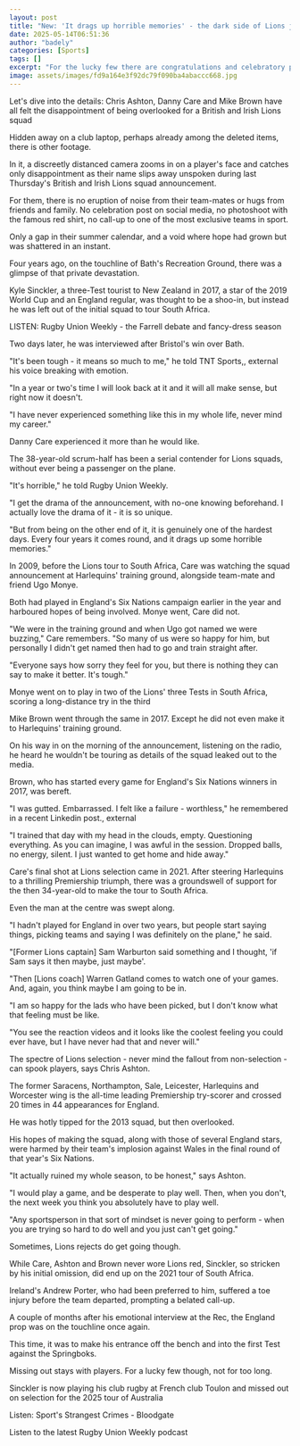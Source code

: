 ```yaml
---
layout: post
title: "New: 'It drags up horrible memories' - the dark side of Lions judgement day"
date: 2025-05-14T06:51:36
author: "badely"
categories: [Sports]
tags: []
excerpt: "For the lucky few there are congratulations and celebratory photoshoots. But what is it like for those players overlooked by the British and Irish Lio"
image: assets/images/fd9a164e3f92dc79f090ba4abaccc668.jpg
---
```


Let's dive into the details: Chris Ashton, Danny Care and Mike Brown have all felt the disappointment of being overlooked for a British and Irish Lions squad

Hidden away on a club laptop, perhaps already among the deleted items, there is other footage.

In it, a discreetly distanced camera zooms in on a player's face and catches only disappointment as their name slips away unspoken during last Thursday's British and Irish Lions squad announcement.

For them, there is no eruption of noise from their team-mates or hugs from friends and family. No celebration post on social media, no photoshoot with the famous red shirt, no call-up to one of the most exclusive teams in sport.

Only a gap in their summer calendar, and a void where hope had grown but was shattered in an instant.

Four years ago, on the touchline of Bath's Recreation Ground, there was a glimpse of that private devastation.

Kyle Sinckler, a three-Test tourist to New Zealand in 2017, a star of the 2019 World Cup and an England regular, was thought to be a shoo-in, but instead he was left out of the initial squad to tour South Africa.

LISTEN: Rugby Union Weekly - the Farrell debate and fancy-dress season

Two days later, he was interviewed after Bristol's win over Bath.

"It's been tough - it means so much to me," he told TNT Sports,, external his voice breaking with emotion.

"In a year or two's time I will look back at it and it will all make sense, but right now it doesn't.

"I have never experienced something like this in my whole life, never mind my career."

Danny Care experienced it more than he would like.

The 38-year-old scrum-half has been a serial contender for Lions squads, without ever being a passenger on the plane.

"It's horrible," he told Rugby Union Weekly.

"I get the drama of the announcement, with no-one knowing beforehand. I actually love the drama of it - it is so unique.

"But from being on the other end of it, it is genuinely one of the hardest days. Every four years it comes round, and it drags up some horrible memories."

In 2009, before the Lions tour to South Africa, Care was watching the squad announcement at Harlequins' training ground, alongside team-mate and friend Ugo Monye.

Both had played in England's Six Nations campaign earlier in the year and harboured hopes of being involved. Monye went, Care did not.

"We were in the training ground and when Ugo got named we were buzzing," Care remembers. "So many of us were so happy for him, but personally I didn't get named then had to go and train straight after.

"Everyone says how sorry they feel for you, but there is nothing they can say to make it better. It's tough."

Monye went on to play in two of the Lions' three Tests in South Africa, scoring a long-distance try in the third

Mike Brown went through the same in 2017. Except he did not even make it to Harlequins' training ground.

On his way in on the morning of the announcement, listening on the radio, he heard he wouldn't be touring as details of the squad leaked out to the media.

Brown, who has started every game for England's Six Nations winners in 2017, was bereft.

"I was gutted. Embarrassed. I felt like a failure - worthless," he remembered in a recent Linkedin post., external

"I trained that day with my head in the clouds, empty. Questioning everything. As you can imagine, I was awful in the session. Dropped balls, no energy, silent. I just wanted to get home and hide away."

Care's final shot at Lions selection came in 2021. After steering Harlequins to a thrilling Premiership triumph, there was a groundswell of support for the then 34-year-old to make the tour to South Africa.

Even the man at the centre was swept along.

"I hadn't played for England in over two years, but people start saying things, picking teams and saying I was definitely on the plane," he said.

"[Former Lions captain] Sam Warburton said something and I thought, 'if Sam says it then maybe, just maybe'.

"Then [Lions coach] Warren Gatland comes to watch one of your games. And, again, you think maybe I am going to be in.

"I am so happy for the lads who have been picked, but I don't know what that feeling must be like.

"You see the reaction videos and it looks like the coolest feeling you could ever have, but I have never had that and never will."

The spectre of Lions selection - never mind the fallout from non-selection - can spook players, says Chris Ashton.

The former Saracens, Northampton, Sale, Leicester, Harlequins and Worcester wing is the all-time leading Premiership try-scorer and crossed 20 times in 44 appearances for England.

He was hotly tipped for the 2013 squad, but then overlooked.

His hopes of making the squad, along with those of several England stars, were harmed by their team's implosion against Wales in the final round of that year's Six Nations.

"It actually ruined my whole season, to be honest," says Ashton.

"I would play a game, and be desperate to play well. Then, when you don't, the next week you think you absolutely have to play well.

"Any sportsperson in that sort of mindset is never going to perform - when you are trying so hard to do well and you just can't get going."

Sometimes, Lions rejects do get going though.

While Care, Ashton and Brown never wore Lions red, Sinckler, so stricken by his initial omission, did end up on the 2021 tour of South Africa.

Ireland's Andrew Porter, who had been preferred to him, suffered a toe injury before the team departed, prompting a belated call-up.

A couple of months after his emotional interview at the Rec, the England prop was on the touchline once again.

This time, it was to make his entrance off the bench and into the first Test against the Springboks.

Missing out stays with players. For a lucky few though, not for too long.

Sinckler is now playing his club rugby at French club Toulon and missed out on selection for the 2025 tour of Australia

Listen: Sport's Strangest Crimes - Bloodgate

Listen to the latest Rugby Union Weekly podcast

